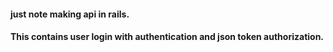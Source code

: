 #### just note making api in rails.

#### This contains user login with authentication and json token authorization.
